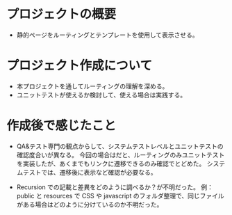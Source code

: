 # プロジェクトの概要
-   静的ページをルーティングとテンプレートを使用して表示させる。

# プロジェクト作成について

-   本プロジェクトを通してルーティングの理解を深める。
-   ユニットテストが使えるか検討して、使える場合は実践する。

# 作成後で感じたこと

-   QA&テスト専門の観点からして、システムテストレベルとユニットテストの確認度合いが異なる。
    今回の場合はだと、ルーティングのみユニットテストを実装したが、あくまでもリンクに遷移できるのみ確認でとどめた。
    システムテストでは、遷移後に表示など確認が必要なる。

-   Recursion での記載と差異をどのように調べるか？が不明だった。
    例：public と resources で CSS や javascript のフォルダ整理で、同じファイルがある場合はどのように分けているのか不明だった。
